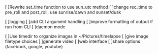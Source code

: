 [ ]Rewrite set_time function to use sun_utc method
[ ]change rec_time to pre_roll and post_roll, use sunrise/dawn and sunset/dusk

[ ]logging
[ ]add CLI argument handling
[ ]improve formatting of output if run from CLI
[ ]daemon mode

[ ]Use timedir to organize images in ~/Pictures/timelapse
[ ]give image filetype choices
[ ]generate video
[ ]web interface
[ ]share options (facebook, google, youtube)
